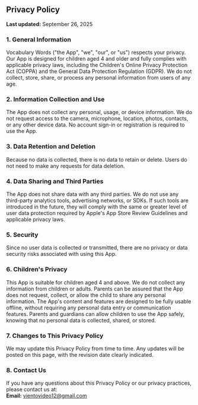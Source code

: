 ## Privacy Policy

**Last updated:** September 26, 2025

### 1. General Information
Vocabulary Words ("the App", "we", "our", or "us") respects your privacy. Our App is designed for children aged 4 and older and fully complies with applicable privacy laws, including the Children's Online Privacy Protection Act (COPPA) and the General Data Protection Regulation (GDPR). We do not collect, store, share, or process any personal information from users of any age.

### 2. Information Collection and Use
The App does not collect any personal, usage, or device information. We do not request access to the camera, microphone, location, photos, contacts, or any other device data. No account sign-in or registration is required to use the App.

### 3. Data Retention and Deletion
Because no data is collected, there is no data to retain or delete. Users do not need to make any requests for data deletion.

### 4. Data Sharing and Third Parties
The App does not share data with any third parties. We do not use any third-party analytics tools, advertising networks, or SDKs. If such tools are introduced in the future, they will comply with the same or greater level of user data protection required by Apple's App Store Review Guidelines and applicable privacy laws.

### 5. Security
Since no user data is collected or transmitted, there are no privacy or data security risks associated with using this App.

### 6. Children's Privacy
This App is suitable for children aged 4 and above. We do not collect any information from children or adults. Parents can be assured that the App does not request, collect, or allow the child to share any personal information. The App's content and features are designed to be fully usable offline, without requiring any personal data entry or communication features. Parents and guardians can allow children to use the App safely, knowing that no personal data is collected, shared, or stored.

### 7. Changes to This Privacy Policy
We may update this Privacy Policy from time to time. Any updates will be posted on this page, with the revision date clearly indicated.

### 8. Contact Us
If you have any questions about this Privacy Policy or our privacy practices, please contact us at:  
**Email:** vientovideo12@gmail.com
